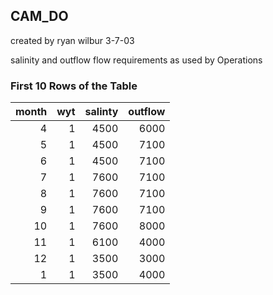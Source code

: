 ## CAM_DO
created by ryan wilbur 3-7-03

salinity and outflow flow requirements as used by Operations

### First 10 Rows of the Table
|   month |   wyt |   salinty |   outflow |
|--------:|------:|----------:|----------:|
|       4 |     1 |      4500 |      6000 |
|       5 |     1 |      4500 |      7100 |
|       6 |     1 |      4500 |      7100 |
|       7 |     1 |      7600 |      7100 |
|       8 |     1 |      7600 |      7100 |
|       9 |     1 |      7600 |      7100 |
|      10 |     1 |      7600 |      8000 |
|      11 |     1 |      6100 |      4000 |
|      12 |     1 |      3500 |      3000 |
|       1 |     1 |      3500 |      4000 |